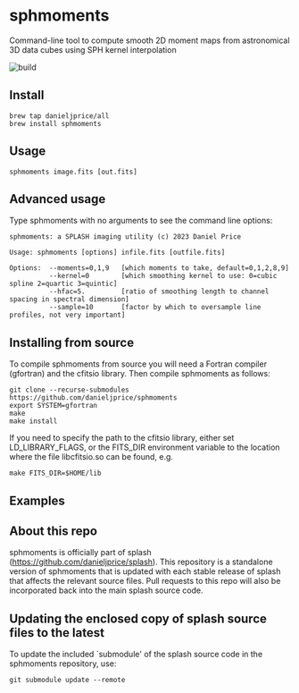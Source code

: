 # sphmoments
Command-line tool to compute smooth 2D moment maps from astronomical 3D data cubes using SPH kernel interpolation

![build](https://github.com/danieljprice/sphmoments/workflows/build/badge.svg)

## Install
```
brew tap danieljprice/all
brew install sphmoments
```

## Usage
```
sphmoments image.fits [out.fits]
```

## Advanced usage
Type sphmoments with no arguments to see the command line options:
```
sphmoments: a SPLASH imaging utility (c) 2023 Daniel Price

Usage: sphmoments [options] infile.fits [outfile.fits]

Options:  --moments=0,1,9   [which moments to take, default=0,1,2,8,9]
          --kernel=0        [which smoothing kernel to use: 0=cubic spline 2=quartic 3=quintic]
          --hfac=5.         [ratio of smoothing length to channel spacing in spectral dimension]
          --sample=10       [factor by which to oversample line profiles, not very important]

```

## Installing from source
To compile sphmoments from source you will need a Fortran compiler (gfortran)
and the cfitsio library. Then compile sphmoments as follows:
```
git clone --recurse-submodules https://github.com/danieljprice/sphmoments
export SYSTEM=gfortran
make
make install
```

If you need to specify the path to the cfitsio library, either set LD_LIBRARY_FLAGS, or the FITS_DIR environment variable to the location where the file libcfitsio.so can be found, e.g.
```
make FITS_DIR=$HOME/lib
```

## Examples

## About this repo
sphmoments is officially part of splash (https://github.com/danieljprice/splash). This repository is a standalone version of sphmoments that is updated with each stable release of splash that affects the relevant source files. Pull requests to this repo will also be incorporated back into the main splash source code.

## Updating the enclosed copy of splash source files to the latest
To update the included `submodule' of the splash source code in the sphmoments repository, use:
```
git submodule update --remote
```
